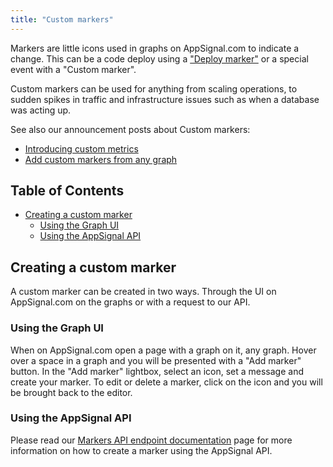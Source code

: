 ```yaml
---
title: "Custom markers"
---
```


Markers are little icons used in graphs on AppSignal.com to indicate a change.
This can be a code deploy using a ["Deploy marker"](deploy-marker.html) or a
special event with a "Custom marker".

Custom markers can be used for anything from scaling operations, to sudden
spikes in traffic and infrastructure issues such as when a database was acting
up.

See also our announcement posts about Custom markers:

- [Introducing custom metrics](http://blog.appsignal.com/2016/10/28/custom-markers.html)
- [Add custom markers from any graph](http://blog.appsignal.com/2016/11/28/custom-markers-from-any-graph.html)

## Table of Contents

- [Creating a custom marker](#creating-a-custom-marker)
  - [Using the Graph UI](#using-the-graph-ui)
  - [Using the AppSignal API](#using-the-appsignal-api)

## Creating a custom marker

A custom marker can be created in two ways. Through the UI on AppSignal.com on
the graphs or with a request to our API.

### Using the Graph UI

When on AppSignal.com open a page with a graph on it, any graph. Hover over a
space in a graph and you will be presented with a "Add marker" button. In the
"Add marker" lightbox, select an icon, set a message and create your marker. To
edit or delete a marker, click on the icon and you will be brought back to the
editor.

### Using the AppSignal API

Please read our [Markers API endpoint documentation](/api/markers.html) page
for more information on how to create a marker using the AppSignal API.
